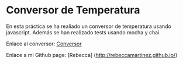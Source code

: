 # Conversor de Temperatura

En esta práctica se ha realiado un conversor de temperatura usando javascript. Además se han realizado tests usando mocha y chai.

Enlace al conversor: [Conversor](http://rebeccamartinez.github.io/ConversorTemperatura/)

Enlace a mi Github page: [Rebecca] (http://rebeccamartinez.github.io/)
